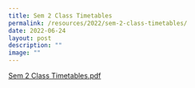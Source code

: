 ```yaml
---
title: Sem 2 Class Timetables
permalink: /resources/2022/sem-2-class-timetables/
date: 2022-06-24
layout: post
description: ""
image: ""
---
```


[Sem 2 Class Timetables.pdf](/files/Sem%202%20Class%20Timetables.pdf)